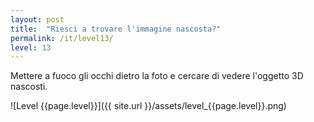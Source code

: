 ```yaml
---
layout: post
title:  "Riesci a trovare l'immagine nascosta?"
permalink: /it/level13/
level: 13
---
```

Mettere a fuoco gli occhi dietro la foto e cercare di vedere l'oggetto 3D nascosti.

![Level {{page.level}}]({{ site.url }}/assets/level_{{page.level}}.png)